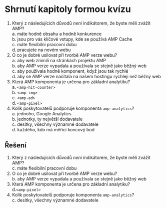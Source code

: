 # Shrnutí kapitoly formou kvízu

1. Který z následujících důvodů *není* indikátorem, že byste měli zvážit AMP?  
a. máte hodně obsahu a hodně konkurence  
b. jsou pro vás klíčové vstupy, kde se používá AMP Cache  
c. máte flexibilní pracovní dobu  
d. pracujete na novém webu
2. O co je dobré usilovat při tvorbě AMP verze webu?  
a. aby web zmínili na stránkách projektu AMP  
b. aby AMP verze vypadala a používala se stejně jako běžný web  
c. aby používala hodně komponent, když jsou tak rychlé  
d. aby se AMP verze načítala na našem hostingu rychleji než běžný web
3. Která AMP komponenta je určena pro základní analytiku?  
a. `<amp-hit-counter>`  
b. `<amp-img>`  
c. `<amp-ad>`  
d. `<amp-pixel>`
4. Kolik poskytovatelů podporuje komponenta `amp-analytics`?  
a. jednoho, Google Analytics  
b. jednotky, ty největší dodavatele  
c. desítky, všechny významné dodavatele  
d. každého, kdo má měřicí koncový bod

## Řešení

1. Který z následujících důvodů *není* indikátorem, že byste měli zvážit AMP?  
c. máte flexibilní pracovní dobu
2. O co je dobré usilovat při tvorbě AMP verze webu?  
b. aby AMP verze vypadala a používala se stejně jako běžný web
3. Která AMP komponenta je určena pro základní analytiku?  
d.`<amp-pixel>`
4. Kolik poskytovatelů podporuje komponenta `amp-analytics`?  
c. desítky, všechny významné dodavatele
